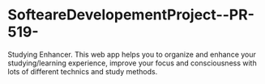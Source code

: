 # SofteareDevelopementProject--PR-519-
Studying Enhancer. This web app helps you to organize and enhance your studying/learning experience, improve your focus and consciousness with lots of different technics and study methods. 
